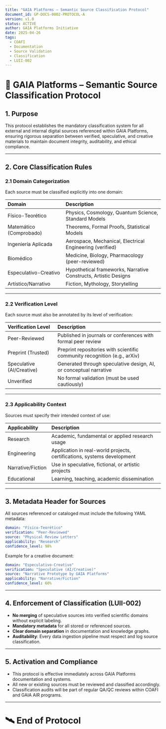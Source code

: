```yaml
---
title: "GAIA Platforms – Semantic Source Classification Protocol"
document_id: GP-DOCS-0002-PROTOCOL-A
version: v1.0
status: ACTIVE
author: GAIA Platforms Initiative
date: 2025-04-26
tags:
  - COAFI
  - Documentation
  - Source Validation
  - Classification
  - LUII-002
---
```


# 📜 GAIA Platforms – Semantic Source Classification Protocol

## 1. Purpose

This protocol establishes the mandatory classification system for all external and internal digital sources referenced within GAIA Platforms, ensuring rigorous separation between verified, speculative, and creative materials to maintain document integrity, auditability, and ethical compliance.

---

## 2. Core Classification Rules

### 2.1 Domain Categorization

Each source must be classified explicitly into one domain:

| Domain | Description |
|:---|:---|
| Físico-Teorético | Physics, Cosmology, Quantum Science, Standard Models |
| Matemático (Comprobado) | Theorems, Formal Proofs, Statistical Models |
| Ingeniería Aplicada | Aerospace, Mechanical, Electrical Engineering (verified) |
| Biomédico | Medicine, Biology, Pharmacology (peer-reviewed) |
| Especulativo-Creativo | Hypothetical frameworks, Narrative Constructs, Artistic Designs |
| Artístico/Narrativo | Fiction, Mythology, Storytelling |

---

### 2.2 Verification Level

Each source must also be annotated by its level of verification:

| Verification Level | Description |
|:---|:---|
| Peer-Reviewed | Published in journals or conferences with formal peer review |
| Preprint (Trusted) | Preprint repositories with scientific community recognition (e.g., arXiv) |
| Speculative (AI/Creative) | Generated through speculative design, AI, or conceptual narrative |
| Unverified | No formal validation (must be used cautiously) |

---

### 2.3 Applicability Context

Sources must specify their intended context of use:

| Applicability | Description |
|:---|:---|
| Research | Academic, fundamental or applied research usage |
| Engineering | Application in real-world projects, certifications, systems development |
| Narrative/Fiction | Use in speculative, fictional, or artistic projects |
| Educational | Learning, teaching, academic dissemination |

---

## 3. Metadata Header for Sources

All sources referenced or cataloged must include the following YAML metadata:

```yaml
domain: "Físico-Teorético"
verification: "Peer-Reviewed"
source: "Physical Review Letters"
applicability: "Research"
confidence_level: 98%
```

Example for a creative document:

```yaml
domain: "Especulativo-Creativo"
verification: "Speculative (AI/Creative)"
source: "Narrative Prototype by GAIA Platforms"
applicability: "Narrative/Fiction"
confidence_level: 60%
```

---

## 4. Enforcement of Classification (LUII-002)

- **No merging** of speculative sources into verified scientific domains without explicit labeling.
- **Mandatory metadata** for all stored or referenced sources.
- **Clear domain separation** in documentation and knowledge graphs.
- **Auditability**: Every data ingestion pipeline must respect and log source classification.

---

## 5. Activation and Compliance

- This protocol is effective immediately across GAIA Platforms documentation and systems.
- All new or existing sources must be reviewed and classified accordingly.
- Classification audits will be part of regular QA/QC reviews within COAFI and GAIA AIR programs.

---

# 🛰️ End of Protocol
